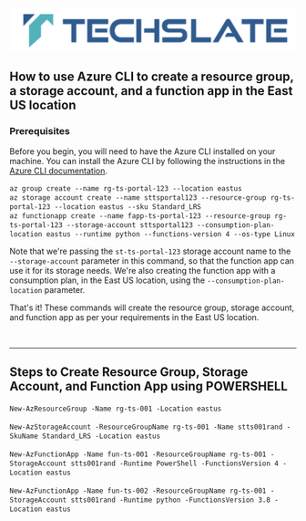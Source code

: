 ![TechSlate](../global/images/ts.png)


## How to use Azure CLI to create a resource group, a storage account, and a function app in the East US location

### Prerequisites

Before you begin, you will need to have the Azure CLI installed on your machine. You can install the Azure CLI by following the instructions in the [Azure CLI documentation](https://docs.microsoft.com/en-us/cli/azure/install-azure-cli).



```
az group create --name rg-ts-portal-123 --location eastus
az storage account create --name sttsportal123 --resource-group rg-ts-portal-123 --location eastus --sku Standard_LRS
az functionapp create --name fapp-ts-portal-123 --resource-group rg-ts-portal-123 --storage-account sttsportal123 --consumption-plan-location eastus --runtime python --functions-version 4 --os-type Linux
```

Note that we're passing the `st-ts-portal-123` storage account name to the `--storage-account` parameter in this command, so that the function app can use it for its storage needs. We're also creating the function app with a consumption plan, in the East US location, using the `--consumption-plan-location` parameter.

That's it! These commands will create the resource group, storage account, and function app as per your requirements in the East US location.

<br>
<hr>


##  Steps to Create Resource Group, Storage Account, and Function App using POWERSHELL


```
New-AzResourceGroup -Name rg-ts-001 -Location eastus

New-AzStorageAccount -ResourceGroupName rg-ts-001 -Name stts001rand -SkuName Standard_LRS -Location eastus

New-AzFunctionApp -Name fun-ts-001 -ResourceGroupName rg-ts-001 -StorageAccount stts001rand -Runtime PowerShell -FunctionsVersion 4 -Location eastus

New-AzFunctionApp -Name fun-ts-002 -ResourceGroupName rg-ts-001 -StorageAccount stts001rand -Runtime python -FunctionsVersion 3.8 -Location eastus 
```
